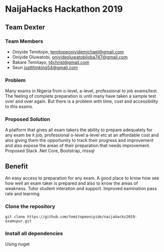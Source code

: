 # NaijaHacks Hackathon 2019
## Team Dexter
### Team Members
- Oniyide Temitope, temitopeoniyidemichael@gmail.com  
- Oniyide Oluwatobi, oniyideoluwatobiloba747@gmail.com
- Bakare Temitayo, t4christ@gmail.com
- Seun             justthinking54@gmail.com

### Problem
Many exams in Nigeria from o-level, a-level, professional to job exams/test. The feeling of complete preparation is until many have taken a sample test over and over again. But there is a problem with time, cost and accessibility to this exams.  

### Proposed Solution

A platform that gives all exam takers the ability to prepare adequately for any exam be it job, professional o-level a-level  etc at an affordable cost and alos giving them the opportunity to track their progress and improvement and also expose the areas of their preparation that needs improvement.
Proposed Stack
.Net Core, Bootstrap, mssql

## Benefit
An easy access to preparation for any exam.
A good place to know how see how well an exam taker is prepared and also to know the areas of weakness.
Tutor student interation and support.
Improved eamination pass rate and learning


### Clone the repository 

```
git clone https://github.com/temitopeoniyide/naijahacks2019-examspur.git
```

### Install all dependencies

Using nuget
